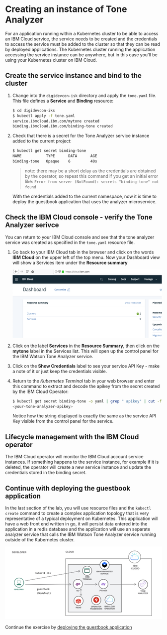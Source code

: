 # Creating an instance of Tone Analyzer

For an application running within a Kubernetes cluster to be able to access an IBM Cloud service, the service needs to be created and the credentials to access the service must be added to the cluster so that they can be read by deployed applications. The Kubernetes cluster running the application accessing the service instance can be anywhere, but in this case you'll be using your Kubernetes cluster on IBM Cloud.

## Create the service instance and bind to the cluster

1. Change into the `digidevcon-isk` directory and apply the `tone.yaml` file. This file defines a **Service** and **Binding** resource:

    ```bash
    $ cd digidevcon-iks
    $ kubectl apply -f tone.yaml
    service.ibmcloud.ibm.com/mytone created
    binding.ibmcloud.ibm.com/binding-tone created
    ```

1. Check that there is a secret for the Tone Analyzer service instance added to the current project:

    ```bash
    $ kubectl get secret binding-tone
    NAME           TYPE      DATA      AGE
    binding-tone   Opaque    6         40s
    ```

    > note: there may be a short delay as the credentials are obtained by the operator, so repeat this command if you get an initial error like: `Error from server (NotFound): secrets "binding-tone" not found`

    With the credentials added to the current namespace, now it is time to deploy the guestbook application that uses the analyzer microservice.

## Check the IBM Cloud console - verify the Tone Analyzer serivce

You can return to your IBM Cloud console and see that the tone analyzer service was created as specified in the `tone.yaml` resource file.

1. Go back to your IBM Cloud tab in the browser and click on the words **IBM Cloud** on the upper left of the top menu. Now your Dashboard view will show a Services item under the **Resource summary**

    ![Updated Cloud Dashboard](../.gitbook/assets/updated-cloud-dashboard.png)

1. Click on the label **Services** in the **Resource Summary**, then click on the **mytone** label in the Services list. This will open up the control panel for the IBM Watson Tone Analyzer service.

1. Click on the **Show Credentials** label to see your service API Key - make a note of it or just keep the credentials visible.

1. Return to the *Kubernetes Terminal* tab in your web browser and enter this command to extract and decode the apikey from the secret created by the IBM Cloud Operator:

    ```bash
    $ kubectl get secret binding-tone -o yaml | grep " apikey" | cut -f2 -d":" | base64 -d && echo \n
    <your-tone-analyzer-apikey>
    ```

    Notice how the string displayed is exactly the same as the service API Key visible from the control panel for the service.

## Lifecycle management with the IBM Cloud operator

The IBM Cloud operator will monitor the IBM Cloud account service instances. If something happens to the service instance, for example if it is deleted, the operator will create a new service instance and update the credentials stored in the binding secret.

## Continue with deploying the guestbook application

In the last section of the lab, you will use resource files and the `kubectl create` command to create a complex application topology that is very representative of a typical deployment on Kubernetes. This application will have a web front end written in go, it will persist data entered into the application in a redis database and the application will use an separate analyzer service that calls the IBM Watson Tone Analyzer service running outside of the Kubernetes cluster.

![Guestbook Application Topology](../.gitbook/assets/guestbook-topology.png)

Continue the exercise by [deploying the guestbook application](../exercise-5/README.md)
